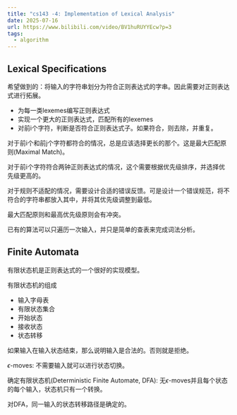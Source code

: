 ```yaml
---
title: "cs143 -4: Implementation of Lexical Analysis"
date: 2025-07-16
url: https://www.bilibili.com/video/BV1huRUYYEcw?p=3
tags:
  - algorithm
---
```


## Lexical Specifications

希望做到的：将输入的字符串划分为符合正则表达式的字串。因此需要对正则表达式进行拓展。

- 为每一类lexemes编写正则表达式
- 实现一个更大的正则表达式，匹配所有的lexemes
- 对前i个字符，判断是否符合正则表达式子。如果符合，则去除，并重复。

对于前i个和前j个字符都符合的情况，总是应该选择更长的那个。这是最大匹配原则(Maximal Match)。

对于前i个字符符合两钟正则表达式的情况，这个需要根据优先级排序，并选择优先级更高的。

对于规则不适配的情况，需要设计合适的错误反馈。可是设计一个错误规范，将不符合的字符串都放入其中，并将其优先级调整到最低。

最大匹配原则和最高优先级原则会有冲突。

已有的算法可以只遍历一次输入，并只是简单的查表来完成词法分析。

## Finite Automata

有限状态机是正则表达式的一个很好的实现模型。

有限状态机的组成

- 输入字母表
- 有限状态集合
- 开始状态
- 接收状态
- 状态转移

如果输入在输入状态结束，那么说明输入是合法的。否则就是拒绝。

$\epsilon$-moves: 不需要输入就可以进行状态切换。

确定有限状态机(Deterministic Finite Automate, DFA): 无$\epsilon$-moves并且每个状态的每个输入，状态机只有一个转换。

对DFA，同一输入的状态转移路径是确定的。
